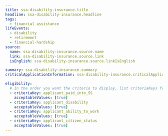 ```yaml
---
title: ssa-disability-insurance.title
headline: ssa-disability-insurance.headline
tags:
  - financial assistance
lifeEvents:
  - disability
  - retirement
  - financial-hardship
source:
  name: ssa-disability-insurance.source.name
  link: ssa-disability-insurance.source.link
  isEnglish: ssa-disability-insurance.source.linkIsEnglish

summary: ssa-disability-insurance.summary
criticalApplicationInformation: ssa-disability-insurance.criticalApplicationInformation

eligibility:
  # In the order you want the criteria to display, list criteriaKeys from the csv here, each followed by a comma-separated list of which values indicate eligibility for that criteria. Wrap individual values in quotes if they have inner commas.
  - criteriaKey: applicant_paid_into_SS
    acceptableValues: [true]
  - criteriaKey: applicant_disability
    acceptableValues: [true]
  - criteriaKey: applicant_ability_to_work
    acceptableValues: [true]
  - criteriaKey: applicant_citizen_status
    acceptableValues: [true]
---
```

